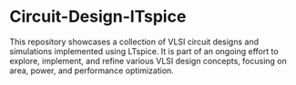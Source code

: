 # Circuit-Design-lTspice
This repository showcases a collection of VLSI circuit designs and simulations implemented using LTspice. It is part of an ongoing effort to explore, implement, and refine various VLSI design concepts, focusing on area, power, and performance optimization.
